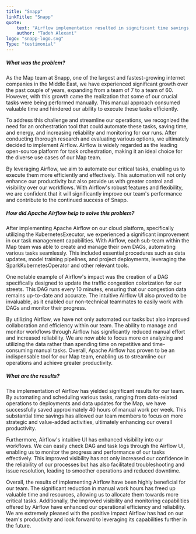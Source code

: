 ```yaml
---
title: "Snapp"
linkTitle: "Snapp"
quote:
    text: "Airflow implementation resulted in significant time savings, increased productivity, and improved operational efficiency for our Map team at Snapp."
    author: "Tadeh Alexani"
logo: "snapp-logo.svg"
Type: "testimonial"
---
```


##### What was the problem?
As the Map team at Snapp, one of the largest and fastest-growing internet companies in the Middle East, we have experienced significant growth over the past couple of years, expanding from a team of 7 to a team of 60. However, with this growth came the realization that some of our crucial tasks were being performed manually. This manual approach consumed valuable time and hindered our ability to execute these tasks efficiently.

To address this challenge and streamline our operations, we recognized the need for an orchestration tool that could automate these tasks, saving time, and energy, and increasing reliability and monitoring for our runs. After conducting thorough research and evaluating various options, we ultimately decided to implement Airflow. Airflow is widely regarded as the leading open-source platform for task orchestration, making it an ideal choice for the diverse use cases of our Map team.

By leveraging Airflow, we aim to automate our critical tasks, enabling us to execute them more efficiently and effectively. This automation will not only enhance our productivity but also provide us with greater control and visibility over our workflows. With Airflow's robust features and flexibility, we are confident that it will significantly improve our team's performance and contribute to the continued success of Snapp.

##### How did Apache Airflow help to solve this problem?
After implementing Apache Airflow on our cloud platform, specifically utilizing the KubernetesExecutor, we experienced a significant improvement in our task management capabilities. With Airflow, each sub-team within the Map team was able to create and manage their own DAGs, automating various tasks seamlessly. This included essential procedures such as data updates, model training pipelines, and project deployments, leveraging the SparkKubernetesOperator and other relevant tools.

One notable example of Airflow's impact was the creation of a DAG specifically designed to update the traffic congestion colorization for our streets. This DAG runs every 10 minutes, ensuring that our congestion data remains up-to-date and accurate. The intuitive Airflow UI also proved to be invaluable, as it enabled our non-technical teammates to easily work with DAGs and monitor their progress.

By utilizing Airflow, we have not only automated our tasks but also improved collaboration and efficiency within our team. The ability to manage and monitor workflows through Airflow has significantly reduced manual effort and increased reliability. We are now able to focus more on analyzing and utilizing the data rather than spending time on repetitive and time-consuming manual tasks. Overall, Apache Airflow has proven to be an indispensable tool for our Map team, enabling us to streamline our operations and achieve greater productivity.

##### What are the results?
The implementation of Airflow has yielded significant results for our team. By automating and scheduling various tasks, ranging from data-related operations to deployments and data updates for the Map, we have successfully saved approximately 40 hours of manual work per week. This substantial time savings has allowed our team members to focus on more strategic and value-added activities, ultimately enhancing our overall productivity.

Furthermore, Airflow's intuitive UI has enhanced visibility into our workflows. We can easily check DAG and task logs through the Airflow UI, enabling us to monitor the progress and performance of our tasks effectively. This improved visibility has not only increased our confidence in the reliability of our processes but has also facilitated troubleshooting and issue resolution, leading to smoother operations and reduced downtime.

Overall, the results of implementing Airflow have been highly beneficial for our team. The significant reduction in manual work hours has freed up valuable time and resources, allowing us to allocate them towards more critical tasks. Additionally, the improved visibility and monitoring capabilities offered by Airflow have enhanced our operational efficiency and reliability. We are extremely pleased with the positive impact Airflow has had on our team's productivity and look forward to leveraging its capabilities further in the future.

